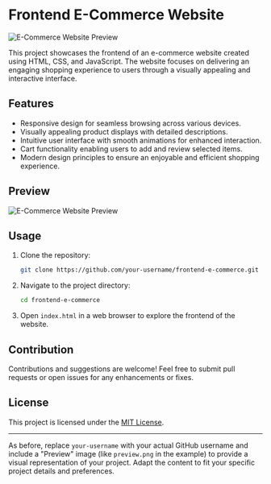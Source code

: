 # Frontend E-Commerce Website

![E-Commerce Website Preview](preview.png)

This project showcases the frontend of an e-commerce website created using HTML, CSS, and JavaScript. The website focuses on delivering an engaging shopping experience to users through a visually appealing and interactive interface.

## Features

- Responsive design for seamless browsing across various devices.
- Visually appealing product displays with detailed descriptions.
- Intuitive user interface with smooth animations for enhanced interaction.
- Cart functionality enabling users to add and review selected items.
- Modern design principles to ensure an enjoyable and efficient shopping experience.

## Preview

![E-Commerce Website Preview](preview.png)

## Usage

1. Clone the repository:

   ```bash
   git clone https://github.com/your-username/frontend-e-commerce.git
   ```

2. Navigate to the project directory:

   ```bash
   cd frontend-e-commerce
   ```

3. Open `index.html` in a web browser to explore the frontend of the website.

## Contribution

Contributions and suggestions are welcome! Feel free to submit pull requests or open issues for any enhancements or fixes.

## License

This project is licensed under the [MIT License](LICENSE).

---

As before, replace `your-username` with your actual GitHub username and include a "Preview" image (like `preview.png` in the example) to provide a visual representation of your project. Adapt the content to fit your specific project details and preferences.
